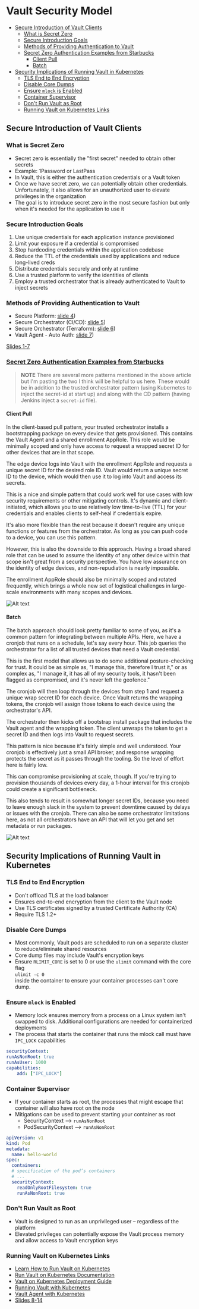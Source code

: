<!-- omit from toc -->
# Vault Security Model

- [Secure Introduction of Vault Clients](#secure-introduction-of-vault-clients)
  - [What is Secret Zero](#what-is-secret-zero)
  - [Secure Introduction Goals](#secure-introduction-goals)
  - [Methods of Providing Authentication to Vault](#methods-of-providing-authentication-to-vault)
  - [Secret Zero Authentication Examples from Starbucks](#secret-zero-authentication-examples-from-starbucks)
    - [Client Pull](#client-pull)
    - [Batch](#batch)
- [Security Implications of Running Vault in Kubernetes](#security-implications-of-running-vault-in-kubernetes)
  - [TLS End to End Encryption](#tls-end-to-end-encryption)
  - [Disable Core Dumps](#disable-core-dumps)
  - [Ensure `mlock` is Enabled](#ensure-mlock-is-enabled)
  - [Container Supervisor](#container-supervisor)
  - [Don't Run Vault as Root](#dont-run-vault-as-root)
  - [Running Vault on Kubernetes Links](#running-vault-on-kubernetes-links)

## Secure Introduction of Vault Clients

### What is Secret Zero

- Secret zero is essentially the "first secret" needed to obtain other secrets
- Example: 1Password or LastPass
- In Vault, this is either the authentication credentials or a Vault token
- Once we have secret zero, we can potentially obtain other credentials. Unfortunately, it also allows for an unauthorized user to elevate privileges in the organization
- The goal is to introduce secret zero in the most secure fashion but only when it's needed for the application to use it

### Secure Introduction Goals

1. Use unique credentials for each application instance provisioned
1. Limit your exposure if a credential is compromised
1. Stop hardcoding credentials within the application codebase
1. Reduce the TTL of the credentials used by applications and reduce long-lived creds
1. Distribute credentials securely and only at runtime
1. Use a trusted platform to verify the identities of clients
1. Employ a trusted orchestrator that is already authenticated to Vault to inject secrets

### Methods of Providing Authentication to Vault

- Secure Platform: [slide 4](operations-training/03-Employ-the-Vault-Security-Model.pdf))
- Secure Orchestrator (CI/CD): [slide 5](operations-training/03-Employ-the-Vault-Security-Model.pdf))
- Secure Orchestrator (Terraform): [slide 6](operations-training/03-Employ-the-Vault-Security-Model.pdf))
- Vault Agent - Auto Auth: [slide 7](operations-training/03-Employ-the-Vault-Security-Model.pdf))

[Slides 1-7](operations-training/03-Employ-the-Vault-Security-Model.pdf)

### [Secret Zero Authentication Examples from Starbucks](https://www.hashicorp.com/resources/starbucks-secrets-at-the-retail-edge-with-hashicorp-vault)

> **NOTE** There are several more patterns mentioned in the above article but I'm pasting the two I think will be helpful to us here. These would be in addition to the trusted orchestrator pattern (using Kubernetes to inject the secret-id at start up) and along with the CD pattern (having Jenkins inject a `secret-id` file).

#### Client Pull

In the client-based pull pattern, your trusted orchestrator installs a bootstrapping package on every device that gets provisioned. This contains the Vault Agent and a shared enrollment AppRole. This role would be minimally scoped and only have access to request a wrapped secret ID for other devices that are in that scope.

The edge device logs into Vault with the enrollment AppRole and requests a unique secret ID for the desired role ID. Vault would return a unique secret ID to the device, which would then use it to log into Vault and access its secrets.

This is a nice and simple pattern that could work well for use cases with low security requirements or other mitigating controls. It's dynamic and client-initiated, which allows you to use relatively low time-to-live (TTL) for your credentials and enables clients to self-heal if credentials expire.

It's also more flexible than the rest because it doesn't require any unique functions or features from the orchestrator. As long as you can push code to a device, you can use this pattern.

However, this is also the downside to this approach. Having a broad shared role that can be used to assume the identity of any other device within that scope isn't great from a security perspective. You have low assurance on the identity of edge devices, and non-repudiation is nearly impossible.

The enrollment AppRole should also be minimally scoped and rotated frequently, which brings a whole new set of logistical challenges in large-scale environments with many scopes and devices.

![Alt text](media/starbucks-secret-zero-pull.png)

#### Batch

The batch approach should look pretty familiar to some of you, as it's a common pattern for integrating between multiple APIs. Here, we have a cronjob that runs on a schedule, let's say every hour. This job queries the orchestrator for a list of all trusted devices that need a Vault credential.

This is the first model that allows us to do some additional posture-checking for trust. It could be as simple as, "I manage this, therefore I trust it," or as complex as, "I manage it, it has all of my security tools, it hasn't been flagged as compromised, and it's never left the geofence."

The cronjob will then loop through the devices from step 1 and request a unique wrap secret ID for each device. Once Vault returns the wrapping tokens, the cronjob will assign those tokens to each device using the orchestrator's API.

The orchestrator then kicks off a bootstrap install package that includes the Vault agent and the wrapping token. The client unwraps the token to get a secret ID and then logs into Vault to request secrets.

This pattern is nice because it's fairly simple and well understood. Your cronjob is effectively just a small API broker, and response wrapping protects the secret as it passes through the tooling. So the level of effort here is fairly low.

This can compromise provisioning at scale, though. If you're trying to provision thousands of devices every day, a 1-hour interval for this cronjob could create a significant bottleneck.

This also tends to result in somewhat longer secret IDs, because you need to leave enough slack in the system to prevent downtime caused by delays or issues with the cronjob. There can also be some orchestrator limitations here, as not all orchestrators have an API that will let you get and set metadata or run packages.

![Alt text](media/starbucks-secret-zero-batch.png)

## Security Implications of Running Vault in Kubernetes

### TLS End to End Encryption

- Don't offload TLS at the load balancer
- Ensures end-to-end encryption from the client to the Vault node
- Use TLS certificates signed by a trusted Certificate Authority (CA)
- Require TLS 1.2+

### Disable Core Dumps

- Most commonly, Vault pods are scheduled to run on a separate cluster to reduce/eliminate shared resources
- Core dump files may include Vault's encryption keys
- Ensure `RLIMIT_CORE` is set to 0 or use the `ulimit` command with the core flag  
  `ulimit -c 0`  
  inside the container to ensure your container processes can't core dump.

### Ensure `mlock` is Enabled

- Memory lock ensures memory from a process on a Linux system isn't swapped to disk. Additional configurations are needed for containerized deployments
- The process that starts the container that runs the mlock call must have `IPC_LOCK` capabilities

```yaml
securityContext: 
runAsNonRoot: true 
runAsUser: 1000 
capabilities: 
    add: ["IPC_LOCK"]
```

### Container Supervisor

- If your container starts as root, the processes that might escape that container will also have root on the node
- Mitigations can be used to prevent starting your container as root
  - SecurityContext --> `runAsNonRoot`
  - PodSecurityContext --> `runAsNonRoot`

```yaml
apiVersion: v1
kind: Pod
metadata:
  name: hello-world
spec:
  containers:
  # specification of the pod’s containers
  # ...
  securityContext:
    readOnlyRootFilesystem: true
    runAsNonRoot: true
```

### Don't Run Vault as Root

- Vault is designed to run as an unprivileged user – regardless of the platform
- Elevated privileges can potentially expose the Vault process memory and allow access to Vault encryption keys

### Running Vault on Kubernetes Links

- [Learn How to Run Vault on Kubernetes](https://www.hashicorp.com/blog/learn-how-to-run-vault-on-kubernetes)
- [Run Vault on Kubernetes Documentation](https://developer.hashicorp.com/vault/docs/platform/k8s/helm/run)
- [Vault on Kubernetes Deployment Guide](https://developer.hashicorp.com/vault/tutorials/kubernetes/kubernetes-raft-deployment-guide)
- [Running Vault with Kubernetes](https://www.hashicorp.com/products/vault/kubernetes)
- [Vault Agent with Kubernetes](https://developer.hashicorp.com/vault/tutorials/kubernetes/agent-kubernetes)
- [Slides 8-14](operations-training/03-Employ-the-Vault-Security-Model.pdf)

